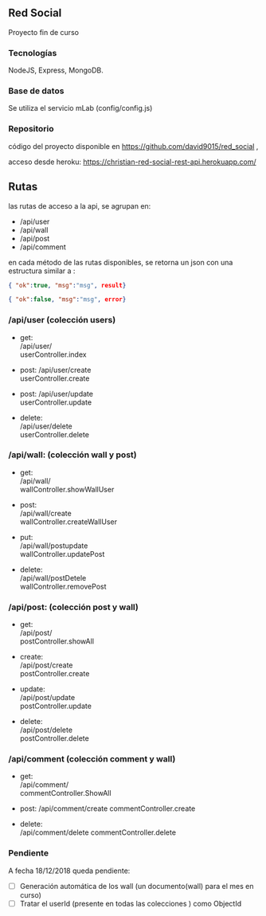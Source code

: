 ## Red Social

Proyecto fin de curso

### Tecnologías

NodeJS, Express, MongoDB.

### Base de datos 
Se utiliza el servicio mLab (config/config.js)

### Repositorio
código del proyecto disponible en https://github.com/david9015/red_social ,

acceso desde heroku: https://christian-red-social-rest-api.herokuapp.com/

## Rutas

las rutas de acceso a la api, se agrupan en:

- /api/user
- /api/wall
- /api/post
- /api/comment

en cada método de las rutas disponibles, se retorna un json con una estructura  similar a :

```json
{ "ok":true, "msg":"msg", result}
```

```json
{ "ok":false, "msg":"msg", error}
```




### /api/user (colección users)

- get:		
    /api/user/	 		
    userController.index

- post:	
    /api/user/create		
    userController.create

- post:	
    /api/user/update		
    userController.update

- delete:	
    /api/user/delete		
    userController.delete 


### /api/wall: (colección wall y post)

- get: 	
    /api/wall/  			
    wallController.showWallUser

- post: 	
    /api/wall/create 		
    wallController.createWallUser

- put:		
    /api/wall/postupdate	 
    wallController.updatePost

- delete:	
    /api/wall/postDetele	
    wallController.removePost	


### /api/post: (colección post y wall)

- get:		
	/api/post/			
postController.showAll 

- create:  	
    /api/post/create		
    postController.create

- update: 	
    /api/post/update		
    postController.update

- delete: 	
    /api/post/delete		
    postController.delete

### /api/comment (colección comment y wall)

- get:		
    /api/comment/	 	
    commentController.ShowAll

- post:	
    /api/comment/create	
    commentController.create

- delete:	
    /api/comment/delete	
    commentController.delete


### Pendiente

A fecha 18/12/2018 queda pendiente:

- [ ] Generación automática de los wall (un documento(wall) para el mes en curso)
- [ ] Tratar el userId (presente en todas las colecciones ) como ObjectId
